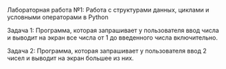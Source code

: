 Лабораторная работа №1: Работа с структурами данных, циклами и условными операторами в Python

Задача 1: 
Программа, которая запрашивает у пользователя ввод числа и выводит на экран все числа от 1 до введенного числа включительно.

Задача 2:
Программа, которая запрашивает у пользователя ввод 2 чисел и выводит на экран большее из них.
